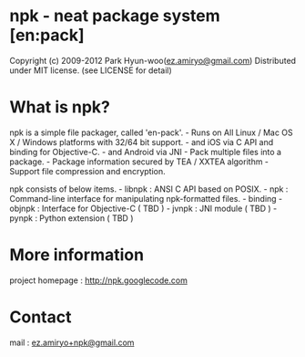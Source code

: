 npk - neat package system [en:pack]
===================================

Copyright (c) 2009-2012 Park Hyun-woo(ez.amiryo@gmail.com)
Distributed under MIT license. (see LICENSE for detail)



# What is npk?

npk is a simple file packager, called 'en-pack'.
    - Runs on All Linux / Mac OS X / Windows platforms with 32/64 bit support.
        - and iOS via C API and binding for Objective-C.
        - and Android via JNI
    - Pack multiple files into a package.
    - Package information secured by TEA / XXTEA algorithm
    - Support file compression and encryption.

npk consists of below items.
    - libnpk : ANSI C API based on POSIX.
    - npk : Command-line interface for manipulating npk-formatted files.
    - binding
        - objnpk : Interface for Objective-C ( TBD )
        - jvnpk : JNI module ( TBD )
        - pynpk : Python extension ( TBD )



# More information

project homepage : http://npk.googlecode.com



# Contact

mail : ez.amiryo+npk@gmail.com
